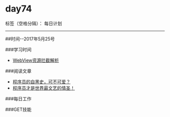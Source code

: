 # day74

标签（空格分隔）： 每日计划

---
##时间--2017年5月25号

###学习时间<br>
* [WebView资源拦截解析][1]

###阅读文章<br>
* [程序员的自黑史，可不可爱？][2]
* [程序员才是世界最文艺的情圣！][3]

###每日工作<br>


###GET技能


  [1]: https://wangzzzz.github.io/html/1/webview.html
  [2]: https://mp.weixin.qq.com/s?__biz=MzA5MjcxNjc2Ng==&mid=2650493210&idx=1&sn=ebba064c9ff5277570f3a6e304239284&chksm=88671aabbf1093bd4e2e1b0e415ebab24863a3d981c40c38ad2ef2c70b3c8654e27143a97599&mpshare=1&scene=1&srcid=0525nWDHLkeSe5T9qA0Fozo9&key=5d1ee698996b611e397a3c4d195f925a188a59e0125195ce66517eb3a2f2b90c71595fc663ef50cc1df4c7bcf0665c4399196f797e18b4358a162a85d67202f489a76a27f84d749d1a326ed1b7d40c1e&ascene=0&uin=ODgyMjAxODAx&devicetype=iMac%20MacBookPro12,1%20OSX%20OSX%2010.12.4%20build%2816E195%29&version=12020110&nettype=WIFI&fontScale=100&pass_ticket=6S6yqqjiJFz5FKDbmZGJahQcKoiu9RnSnYF3tl1vn5yxYiyNam8toFdGLBVOPFOM
  [3]: https://mp.weixin.qq.com/s?__biz=MzA5MjcxNjc2Ng==&mid=2650493193&idx=1&sn=114da3673739432564a45b25dafb7c86&chksm=88671ab8bf1093ae566105dc78882ceb1debaf62c42dcf53bfb29a25dad75dd45483dd9fe0d4&mpshare=1&scene=1&srcid=05258z11QI61AqAwECAh26jX&key=71b990f3316a296b94d1908407a4566f9c774e40ceca6a47da4eed055b74de686f7a1410e72930fe4ec5e62f43f5520807a6a9281771fb39fe3f48623f6998fd02fb0c0e70e57ee6a66e5b62d835003b&ascene=0&uin=ODgyMjAxODAx&devicetype=iMac%20MacBookPro12,1%20OSX%20OSX%2010.12.4%20build%2816E195%29&version=12020110&nettype=WIFI&fontScale=100&pass_ticket=6S6yqqjiJFz5FKDbmZGJahQcKoiu9RnSnYF3tl1vn5yxYiyNam8toFdGLBVOPFOM
